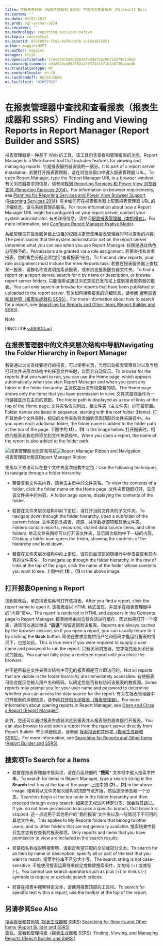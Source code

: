 ```yaml
---
title: 在报表管理器 (报表生成器和 SSRS) 中查找和查看报表 |Microsoft Docs
ms.custom: ''
ms.date: 03/07/2017
ms.prod: sql-server-2014
ms.reviewer: ''
ms.technology: reporting-services-native
ms.topic: conceptual
ms.assetid: 8556807e-f2e2-4a7b-bb1b-ac5ea1872e51
author: maggiesMSFT
ms.author: maggies
manager: kfile
ms.openlocfilehash: 1c0cd78793dd03034fed4bf36296716bf99730e5
ms.sourcegitcommit: ad4d92dce894592a259721a1571b1d8736abacdb
ms.translationtype: MT
ms.contentlocale: zh-CN
ms.lasthandoff: 08/04/2020
ms.locfileid: "87692762"
---
```

# <a name="finding-and-viewing-reports-in-report-manager-report-builder-and-ssrs"></a><span data-ttu-id="17428-102">在报表管理器中查找和查看报表（报表生成器和 SSRS）</span><span class="sxs-lookup"><span data-stu-id="17428-102">Finding and Viewing Reports in Report Manager (Report Builder and SSRS)</span></span>
  <span data-ttu-id="17428-103">报表管理器是一种基于 Web 的工具，该工具包含查看和管理报表的功能。</span><span class="sxs-lookup"><span data-stu-id="17428-103">Report Manager is a Web-based tool that includes features for viewing and managing reports.</span></span> <span data-ttu-id="17428-104">它是报表服务器安装的一部分。</span><span class="sxs-lookup"><span data-stu-id="17428-104">It is part of a report server installation.</span></span> <span data-ttu-id="17428-105">若要打开报表管理器，请在浏览器窗口中键入报表管理器 URL。</span><span class="sxs-lookup"><span data-stu-id="17428-105">To open Report Manager, type the Report Manager URL in a browser window.</span></span> <span data-ttu-id="17428-106">有关浏览器要求的信息，请参阅[规划 Reporting Services 和 Power View 浏览器支持 &#40;Reporting Services 2014&#41;](../browser-support-for-reporting-services-and-power-view.md)。</span><span class="sxs-lookup"><span data-stu-id="17428-106">For information on browser requirements, see [Planning for Reporting Services and Power View Browser Support &#40;Reporting Services 2014&#41;](../browser-support-for-reporting-services-and-power-view.md).</span></span> <span data-ttu-id="17428-107">有关如何可在报表服务器上配置报表管理器 URL 的详细信息，请与系统管理员联系。</span><span class="sxs-lookup"><span data-stu-id="17428-107">For more information about how a Report Manager URL might be configured on your report server, contact your system administrator.</span></span> <span data-ttu-id="17428-108">有关详细信息，请参阅[配置报表管理器（本机模式）](../report-server/configure-web-portal.md)。</span><span class="sxs-lookup"><span data-stu-id="17428-108">For more information, see [Configure Report Manager &#40;Native Mode&#41;](../report-server/configure-web-portal.md).</span></span>  
  
 <span data-ttu-id="17428-109">系统管理员在报表服务器上设置的权限决定您使用报表管理器时可以查看的内容。</span><span class="sxs-lookup"><span data-stu-id="17428-109">The permissions that the system administrator set on the report server determine what you can see when you use Report Manager.</span></span> <span data-ttu-id="17428-110">权限是通过角色分配授予的。</span><span class="sxs-lookup"><span data-stu-id="17428-110">Permissions are granted via a role assignment.</span></span> <span data-ttu-id="17428-111">若要查找和查看报表，您的角色分配必须包括“查看报表”任务。</span><span class="sxs-lookup"><span data-stu-id="17428-111">To find and view reports, your role assignment must include the View Reports task.</span></span> <span data-ttu-id="17428-112">若要在报表服务器上查找某一报表，请按名称或说明搜索该报表，或者浏览报表服务器文件夹。</span><span class="sxs-lookup"><span data-stu-id="17428-112">To find a report on a report server, search for it by name or description, or browse report server folders.</span></span> <span data-ttu-id="17428-113">只能搜索或通过浏览查找已发布或上载到报表服务器的报表。</span><span class="sxs-lookup"><span data-stu-id="17428-113">You can only search or browse for reports that have been published or uploaded to the report server.</span></span> <span data-ttu-id="17428-114">有关如何搜索报表的详细信息，请参阅 [搜索报表和其他项（报表生成器和 SSRS）](searching-for-reports-and-other-items-report-builder-and-ssrs.md)。</span><span class="sxs-lookup"><span data-stu-id="17428-114">For more information about how to search for a report, see [Searching for Reports and Other Items &#40;Report Builder  and SSRS&#41;](searching-for-reports-and-other-items-report-builder-and-ssrs.md).</span></span>  
  
> [!NOTE]  
>  [!INCLUDE[ssRBRDDup](../../includes/ssrbrddup-md.md)]  
  
## <a name="navigating-the-folder-hierarchy-in-report-manager"></a><span data-ttu-id="17428-115">在报表管理器中的文件夹层次结构中导航</span><span class="sxs-lookup"><span data-stu-id="17428-115">Navigating the Folder Hierarchy in Report Manager</span></span>  
 <span data-ttu-id="17428-116">若要通过浏览查找要运行的报表，可以使用主页，当您启动报表管理器时以及当您打开文件夹层次结构中的任意文件夹时，此页会自动显示。</span><span class="sxs-lookup"><span data-stu-id="17428-116">To browse for the reports that you want to run, you can use the Home page, which appears automatically when you start Report Manager and when you open any folder in the folder hierarchy.</span></span> <span data-ttu-id="17428-117">主页仅显示您有权查看的项。</span><span class="sxs-lookup"><span data-stu-id="17428-117">The Home page shows only the items that you have permission to view.</span></span> <span data-ttu-id="17428-118">文件夹路径会作为一行链接显示在主页的顶部。</span><span class="sxs-lookup"><span data-stu-id="17428-118">The folder path is displayed as a row of links at the top of the Home page.</span></span> <span data-ttu-id="17428-119">文件夹名依次列出，根文件夹（主文件夹）排在最前面。</span><span class="sxs-lookup"><span data-stu-id="17428-119">Folder names are listed in sequence, starting with the root folder (Home).</span></span> <span data-ttu-id="17428-120">打开其他各个文件夹时，相应的文件夹名将添加到页面顶部的文件夹路径中。</span><span class="sxs-lookup"><span data-stu-id="17428-120">As you open each additional folder, the folder name is added to the folder path at the top of the page.</span></span> <span data-ttu-id="17428-121">下图中的 **(1)** 。</span><span class="sxs-lookup"><span data-stu-id="17428-121">**(1)** in the image below.</span></span> <span data-ttu-id="17428-122">打开报表时，相应的报表名称也将添加到文件夹路径中。</span><span class="sxs-lookup"><span data-stu-id="17428-122">When you open a report, the name of the report is also added to the folder path.</span></span>  
  
 <span data-ttu-id="17428-123">![报表管理器功能区和导航](../media/rs-reportmanager-ribbon.gif "报表管理器功能区和导航")</span><span class="sxs-lookup"><span data-stu-id="17428-123">![Report Manager Ribbon and Navigation](../media/rs-reportmanager-ribbon.gif "Report Manager Ribbon and Navigation")</span></span>  
<span data-ttu-id="17428-124">报表管理器功能区</span><span class="sxs-lookup"><span data-stu-id="17428-124">Report Manager Ribbon</span></span>  
  
 <span data-ttu-id="17428-125">使用以下方法可以在整个文件夹层次结构中定位：</span><span class="sxs-lookup"><span data-stu-id="17428-125">Use the following techniques to navigate through a folder hierarchy:</span></span>  
  
-   <span data-ttu-id="17428-126">若要查看文件夹内容，请单击主页中的文件夹名。</span><span class="sxs-lookup"><span data-stu-id="17428-126">To view the contents of a folder, click the folder name on the Home page.</span></span> <span data-ttu-id="17428-127">文件夹页随即打开，显示该文件夹中的内容。</span><span class="sxs-lookup"><span data-stu-id="17428-127">A folder page opens, displaying the contents of the folder.</span></span>  
  
-   <span data-ttu-id="17428-128">若要在文件夹层次结构中向下定位，请打开当前文件夹的子文件夹。</span><span class="sxs-lookup"><span data-stu-id="17428-128">To navigate down through the folder hierarchy, open a subfolder of the current folder.</span></span> <span data-ttu-id="17428-129">文件夹包含报表、资源、共享数据源项和其他文件夹。</span><span class="sxs-lookup"><span data-stu-id="17428-129">Folders contain reports, resources, shared data source items, and other folders.</span></span> <span data-ttu-id="17428-130">单击文件夹图标可以打开该文件夹，显示层次结构中下一级的内容。</span><span class="sxs-lookup"><span data-stu-id="17428-130">Clicking a folder icon opens the folder, showing the contents of the hierarchy one level down.</span></span>  
  
-   <span data-ttu-id="17428-131">若要在文件夹层次结构中向上定位，请在页面顶部的链接行中单击要查看其内容的文件夹名。</span><span class="sxs-lookup"><span data-stu-id="17428-131">To navigate up through the folder hierarchy, in the row of links at the top of the page, click the name of the folder whose contents you want to see.</span></span> <span data-ttu-id="17428-132">上图中的 **(1)** 。</span><span class="sxs-lookup"><span data-stu-id="17428-132">**(1)** in the above image.</span></span>  
  
## <a name="opening-a-report"></a><span data-ttu-id="17428-133">打开报表</span><span class="sxs-lookup"><span data-stu-id="17428-133">Opening a Report</span></span>  
 <span data-ttu-id="17428-134">找到报表后，单击报表名称可打开该报表。</span><span class="sxs-lookup"><span data-stu-id="17428-134">After you find a report, click the report name to open it.</span></span> <span data-ttu-id="17428-135">该报表会以 HTML 格式呈现，并显示在报表管理器中的“内容”页中。</span><span class="sxs-lookup"><span data-stu-id="17428-135">The report is rendered in HTML and appears in the Contents page in Report Manager.</span></span> <span data-ttu-id="17428-136">报表始终由浏览器会话进行缓存，因此如果打开一个报表，通常可以通过单击 **“后退”** 按钮返回到该报表。</span><span class="sxs-lookup"><span data-stu-id="17428-136">Reports are always cached by the browser session, so if you open a report, you can usually return to it by clicking the **Back** button.</span></span> <span data-ttu-id="17428-137">即使在要求您提供用户名和密码才能运行报表的情况下，也是如此。</span><span class="sxs-lookup"><span data-stu-id="17428-137">This is true even if you were required to supply a user name and password to run the report.</span></span> <span data-ttu-id="17428-138">只有关闭浏览器，您才能完全关闭已呈现的报表。</span><span class="sxs-lookup"><span data-stu-id="17428-138">You cannot fully close a rendered report until you close the browser.</span></span>  
  
 <span data-ttu-id="17428-139">并不是所有在文件夹层次结构中可见的报表都是可立即访问的。</span><span class="sxs-lookup"><span data-stu-id="17428-139">Not all reports that are visible in the folder hierarchy are immediately accessible.</span></span> <span data-ttu-id="17428-140">有些报表可能会提示您输入用户名和密码，以确定您是否有权访问该报表的数据源。</span><span class="sxs-lookup"><span data-stu-id="17428-140">Some reports may prompt you for your user name and password to determine whether you can access the data source for the report.</span></span> <span data-ttu-id="17428-141">有关在报表管理器中打开报表的详细信息，请参阅[打开和关闭报表（报表管理器）](../reports/open-and-close-a-report-report-manager.md)。</span><span class="sxs-lookup"><span data-stu-id="17428-141">For more information about opening reports in Report Manager, see [Open and Close a Report &#40;Report Manager&#41;](../reports/open-and-close-a-report-report-manager.md).</span></span>  
  
 <span data-ttu-id="17428-142">此外，您还可以通过报表生成器浏览到报表并从报表服务器直接打开报表。</span><span class="sxs-lookup"><span data-stu-id="17428-142">You can also browse to and open a report from the report server directly from Report Builder.</span></span> <span data-ttu-id="17428-143">有关详细信息，请参阅 [搜索报表和其他项（报表生成器和 SSRS）](searching-for-reports-and-other-items-report-builder-and-ssrs.md)。</span><span class="sxs-lookup"><span data-stu-id="17428-143">For more information, see [Searching for Reports and Other Items &#40;Report Builder  and SSRS&#41;](searching-for-reports-and-other-items-report-builder-and-ssrs.md).</span></span>  
  
## <a name="to-search-for-a-items"></a><span data-ttu-id="17428-144">搜索项</span><span class="sxs-lookup"><span data-stu-id="17428-144">To Search for a Items</span></span>  
  
-   <span data-ttu-id="17428-145">若要在报表管理器中搜索项，请在页面顶部的 **“搜索”** 文本框中键入搜索字符串。</span><span class="sxs-lookup"><span data-stu-id="17428-145">To search for items in Report Manager, type a search string in the **Search** text box at the top of the page.</span></span> <span data-ttu-id="17428-146">上图中的 **(2)** 。</span><span class="sxs-lookup"><span data-stu-id="17428-146">**(2)** in the above image.</span></span> <span data-ttu-id="17428-147">搜索将从文件夹层次结构的顶部节点开始，然后逐渐涉及每一个分支。</span><span class="sxs-lookup"><span data-stu-id="17428-147">Searches begin at the top node in the folder hierarchy and then proceed through every branch.</span></span> <span data-ttu-id="17428-148">如果您无权访问特定分支，就会将其跳过。</span><span class="sxs-lookup"><span data-stu-id="17428-148">If you do not have permission to access a specific branch, that branch is skipped.</span></span> <span data-ttu-id="17428-149">这一点适用于其他用户的“我的报表”文件夹以及一般情况下不可用的其他文件夹。</span><span class="sxs-lookup"><span data-stu-id="17428-149">This applies to My Reports folders that belong to other users, and to other folders that are not generally available.</span></span> <span data-ttu-id="17428-150">搜索结果中将只包含您有权查看的报表和项。</span><span class="sxs-lookup"><span data-stu-id="17428-150">Only reports and items that you have permission to view are included in the search results.</span></span>  
  
-   <span data-ttu-id="17428-151">若要按名称或说明搜索项，请指定希望匹配的全部或部分文本。</span><span class="sxs-lookup"><span data-stu-id="17428-151">To search for an item by name or description, specify all or part of the text that you want to match.</span></span> <span data-ttu-id="17428-152">搜索字符串不区分大小写。</span><span class="sxs-lookup"><span data-stu-id="17428-152">The search string is not case-sensitive.</span></span> <span data-ttu-id="17428-153">不能使用搜索运算符来规定或排除搜索条件，如加号 (+) 或减号 (-)。</span><span class="sxs-lookup"><span data-stu-id="17428-153">You cannot use search operators such as plus (+) or minus (-) symbols to require or exclude search criteria.</span></span>  
  
-   <span data-ttu-id="17428-154">若要在报表中搜索特定文本，请使用报表顶部的工具栏。</span><span class="sxs-lookup"><span data-stu-id="17428-154">To search for specific text within a report, use the toolbar at the top of the report.</span></span>  
  
## <a name="see-also"></a><span data-ttu-id="17428-155">另请参阅</span><span class="sxs-lookup"><span data-stu-id="17428-155">See Also</span></span>  
 <span data-ttu-id="17428-156">[搜索报表和其他项 &#40;报表生成器和 SSRS&#41;](searching-for-reports-and-other-items-report-builder-and-ssrs.md) </span><span class="sxs-lookup"><span data-stu-id="17428-156">[Searching for Reports and Other Items &#40;Report Builder  and SSRS&#41;](searching-for-reports-and-other-items-report-builder-and-ssrs.md) </span></span>  
 [<span data-ttu-id="17428-157">查找、查看和管理报表（报表生成器和 SSRS）</span><span class="sxs-lookup"><span data-stu-id="17428-157">Finding, Viewing, and Managing Reports &#40;Report Builder and SSRS &#41;</span></span>](finding-viewing-and-managing-reports-report-builder-and-ssrs.md)  
  
  
